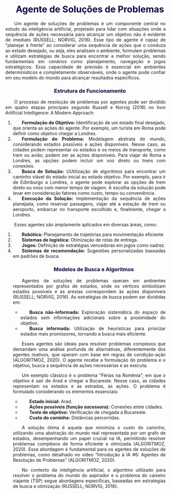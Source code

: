 <div style="text-indent: 2em; text-align: justify;">

<h1 style="color: #070743; font-weight: bold; text-align: center">Agente de Soluções de Problemas</h1> 

Um agente de soluções de problemas é um componente central no estudo da inteligência artificial, projetado para lidar com situações onde a sequência de ações necessária para alcançar um objetivo não é evidente de imediato (RUSSELL; NORVIG, 2016). Esse tipo de agente é capaz de "planejar à frente" ao considerar uma sequência de ações que o conduza ao estado desejado, ou seja, eles analisam o ambiente, formulam problemas e utilizam estratégias de busca para encontrar a melhor solução, sendo fundamentais em cenários como planejamento, navegação e jogos estratégicos. Essa capacidade de previsão é essencial em ambientes determinísticos e completamente observáveis, onde o agente pode confiar em seu modelo do mundo para alcançar resultados específicos.

<h3 style="color: #070743; font-weight: bold; text-align: center">Estrutura de Funcionamento
</h3> 

O processo de resolução de problemas por agentes pode ser dividido em quatro etapas principais segundo Russell e Norvig (2016) no livro Artificial Intelligence: A Modern Approach:

<ol>
    <li><strong>Formulação do Objetivo:</strong> Identificação de um estado final desejado, que orienta as ações do agente. Por exemplo, um turista em Roma pode definir como objetivo chegar a Londres.</li>
    <li><strong>Formulação do Problema:</strong> Modelagem abstrata do mundo, considerando estados possíveis e ações disponíveis. Nesse caso, as cidades podem representar os estados e os meios de transporte, como trem ou avião, podem ser as ações disponíveis. Para viajar de Roma a Londres, as opções podem incluir um voo direto ou trens com conexões.</li>
    <li><strong>Busca de Solução:</strong> UUtilização de algoritmos para encontrar um caminho viável do estado inicial ao estado objetivo. Por exemplo, para ir de Edimburgo a Londres, o agente pode explorar as opções de trem direto ou voos com menor tempo de viagem. A escolha da solução pode levar em consideração fatores como custo, tempo ou conveniência.</li>
    <li><strong>Execução da Solução:</strong> Implementação da sequência de ações planejada, como reservar passagens, viajar até a estação de trem ou aeroporto, embarcar no transporte escolhido e, finalmente, chegar a Londres.</li>
</ol>

Esses agentes são amplamente aplicados em diversas áreas, como:
<ol>
    <li> <strong>Robótica:</strong> Planejamento de trajetórias para movimentação eficiente </li>
    <li> <strong>Sistemas de logística:</strong> Otimização de rotas de entrega.</li>
    <li><strong> Jogos:</strong> Definição de estratégias vencedoras em jogos como xadrez.</li>
    <li><strong> Sistemas de recomendação:</strong> Sugestões personalizadas baseadas em padrões de busca.</li>

<h3 style="color: #070743; font-weight: bold; text-align: center">Modelos de Busca e Algoritmos </h3> 
<p>Agentes de soluções de problemas operam em ambientes representados por grafos de estados, onde os vértices simbolizam estados possíveis e as arestas correspondem às ações disponíveis (RUSSELL; NORVIG, 2016). As estratégias de busca podem ser divididas em:</p>

<ul>
    <li><strong>Busca não-informada:</strong> Exploração sistemática do espaço de estados sem informações adicionais sobre a proximidade do objetivo.</li>
    <li><strong>Busca informada:</strong> Utilização de heurísticas para priorizar estados mais promissores, tornando a busca mais eficiente.</li>
</ul>

<p>Esses agentes são ideais para resolver problemas complexos que demandam uma análise profunda de alternativas, diferentemente dos agentes reativos, que operam com base em regras de condição-ação (ALGORITMOZ, 2020). O agente recebe a formulação do problema e o objetivo, busca a sequência de ações necessárias e as executa.</p>

<p>Um exemplo clássico é o problema "Férias na Romênia", em que o objetivo é sair de Arad e chegar a Bucareste. Nesse caso, as cidades representam os estados e as estradas, as ações. O problema é formulado considerando os elementos essenciais:</p>

<ul>
    <li><strong>Estado inicial:</strong> Arad.</li>
    <li><strong>Ações possíveis (função sucessora):</strong> Conexões entre cidades.</li>
    <li><strong>Teste de objetivo:</strong> Verificação de chegada a Bucareste.</li>
    <li><strong>Custo do caminho:</strong> Distâncias percorridas.</li>
</ul>

<p>A solução ótima é aquela que minimiza o custo do caminho, utilizando uma abstração do mundo real representada por um grafo de estados, desempenhando um papel crucial na IA, permitindo resolver problemas complexos de forma eficiente e otimizada (ALGORITMOZ, 2020). Essa abordagem é fundamental para os agentes de soluções de problemas, como detalhado no vídeo “Introdução à IA #6: Agentes de Resolução de Problemas” (ALGORITMOZ, 2020). </p>

No contexto da inteligência artificial, o algoritmo utilizado para resolver o problema do mundo do aspirador e o problema do caixeiro viajante (TSP) segue abordagens específicas, baseadas em estratégias de busca e otimização (RUSSELL; NORVIG, 2016).

</div>